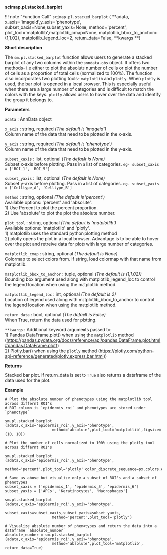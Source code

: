 **scimap.pl.stacked_barplot**

!!! note "Function Call"
    `scimap.pl.stacked_barplot` (
      **adata,
      x_axis='imageid',y_axis='phenotype',
      subset_xaxis=None,subset_yaxis=None,
      method='percent',
      plot_tool='matplotlib',matplotlib_cmap=None,
      matplotlib_bbox_to_anchor=(1,1.02), matplotlib_legend_loc=2, 
      return_data=False,
      **kwargs **)

**Short description**

The `sm.pl.stacked_barplot` function allows users to generate a stacked barplot of any two columns
within the `anndata.obs` object. It offers two methods- i.e either to plot the absolute number of cells 
or plot the number of cells as a proportion of total cells (normalized to 100%). 
The function also incorporates two plotting tools- `matplotlib` and `plotly`. When `plotly` is used,
the bar plot is opened in a local browser. This is especially useful when there are a large number of
categories and is difficult to match the colors with the keys. `plotly` allows users to hover over the
data and identify the group it belongs to. 

**Parameters**

`adata` : AnnData object   

`x_axis` : string, required *(The default is 'imageid')*  
        Column name of the data that need to be plotted in the x-axis.
        
`y_axis` : string, required *(The default is 'phenotype')*  
        Column name of the data that need to be plotted in the y-axis.
        
`subset_xaxis` : list, optional *(The default is None)*  
        Subset x-axis before plotting. Pass in a list of categories. `eg- subset_xaxis = ['ROI_1', 'ROI_5']`
        
`subset_yaxis` : list, optional *(The default is None)*  
        Subset y-axis before plotting. Pass in a list of categories. `eg- subset_yaxis = ['Celltype_A', 'Celltype_B']`
        
`method` : string, optional *(The default is 'percent')*  
        Available options: 'percent' and 'absolute'.  
        1) Use Percent to plot the percent proportion.  
        2) Use 'absolute' to plot the plot the absolute number.  
        
`plot_tool` : string, optional *(The default is 'matplotlib')*  
        Available options: 'matplotlib' and 'plotly'.  
        1) matplotlib uses the standard python plotting method  
        2) plotly opens the plot in a local browser. Advantage is to be able 
        to hover over the plot and retreive data for plots with large number of categories.
        
`matplotlib_cmap` : string, optional *(The default is None)*  
        Colormap to select colors from. If string, load colormap with that name from matplotlib. 
        
`matplotlib_bbox_to_anchor` : tuple, optional *(The default is (1,1.02))*  
        Bounding box argument used along with matplotlib_legend_loc to control
        the legend location when using the matplotlib method.
        
`matplotlib_legend_loc` : int, optional *(The default is 2)*  
        Location of legend used along with matplotlib_bbox_to_anchor to control
        the legend location when using the matplotlib method.
        
`return_data` : bool, optional *(The default is False)*  
        When True, return the data used for plotting.
        
`**kwargs` : Additional keyword arguments passed to:  
        1) Pandas DataFrame.plot() when using the `matplotlib` method (https://pandas.pydata.org/docs/reference/api/pandas.DataFrame.plot.html#pandas.DataFrame.plot))  
        2) Plotly.bar() when using the `plotly` method (https://plotly.com/python-api-reference/generated/plotly.express.bar.html))


**Returns**

Stacked bar plot. If return_data is set to `True` also returns a dataframe of the data used for the plot.

**Example**

```
# Plot the absolute number of phenotypes using the matplotlib tool across differnt ROI's
# ROI column is `epidermis_roi` and phenotypes are stored under `phenotype`

sm.pl.stacked_barplot (adata,x_axis='epidermis_roi',y_axis='phenotype',
                     method='absolute',plot_tool='matplotlib',figsize=(10, 10))
    
# Plot the number of cells normalized to 100% using the plotly tool across differnt ROI's
    
sm.pl.stacked_barplot (adata,x_axis='epidermis_roi',y_axis='phenotype',
                     method='percent',plot_tool='plotly',color_discrete_sequence=px.colors.qualitative.Alphabet)
    
# Same as above but visualize only a subset of ROI's and a subset of phenotypes
subset_xaxis = ['epidermis_1', 'epidermis_5', 'epidermis_6']
subset_yaxis = ['APCs', 'Keratinocytes', 'Macrophages']
    
sm.pl.stacked_barplot (adata,x_axis='epidermis_roi',y_axis='phenotype',
                     subset_xaxis=subset_xaxis,subset_yaxis=subset_yaxis,
                     method='percent',plot_tool='plotly')
    
# Visualize absolute number of phenotypes and return the data into a dataframe `absolute_number`
absolute_number = sm.pl.stacked_barplot (adata,x_axis='epidermis_roi',y_axis='phenotype',
                     method='absolute',plot_tool='matplotlib', return_data=True)
```
